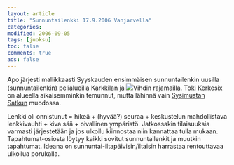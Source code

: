```yaml
--- 
layout: article 
title: "Sunnuntailenkki 17.9.2006 Vanjarvella" 
categories: 
modified: 2006-09-05 
tags: [juoksu]
toc: false 
comments: true 
ads: false 
--- 
```


Apo järjesti mallikkaasti Syyskauden ensimmäisen sunnuntailenkin uusilla
(sunnuntailenkin) pelialueilla Karkkilan ja
![](/Media/Default/BlogPost/blog/sunnuntailenkki-17.9.2006-vanjarvella/peruskuntosl20060917_01b.jpg)Vihdin
rajamailla. Toki Kerkesix on alueella aikaisemminkin temunnut, mutta
lähinnä vain [Sysimustan Satkun](sysimusta-satku) muodossa.

Lenkki oli onnistunut = hikeä + (hyvää?) seuraa + keskustelun
mahdollistava lenkkivauhti + kiva sää + oivallinen ympäristö.
Jatkossakin tilaisuuksia varmasti järjestetään ja jos ulkoilu kiinnostaa
niin kannattaa tulla mukaan. Tapahtumat-osiosta löytyy kaikki sovitut
sunnuntailenkit ja muutkin tapahtumat. Ideana on
sunnuntai-iltapäivisin/iltaisin harrastaa rentouttavaa ulkoilua
porukalla.

